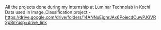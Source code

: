 All the projects done during my internship at Luminar Technolab in Kochi
Data used in Image_Classification project - https://drive.google.com/drive/folders/14ANNuEjgnrJAx6PoiecdCuwPJGVR2p8n?usp=drive_link
